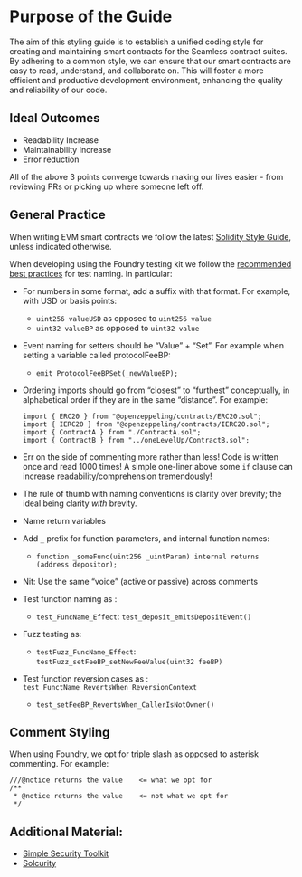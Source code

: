 # Purpose of the Guide

The aim of this styling guide is to establish a unified coding style for creating and maintaining smart contracts for the Seamless contract suites. By adhering to a common style, we can ensure that our smart contracts are easy to read, understand, and collaborate on. This will foster a more efficient and productive development environment, enhancing the quality and reliability of our code.

## Ideal Outcomes

- Readability Increase
- Maintainability Increase
- Error reduction

All of the above 3 points converge towards making our lives easier - from reviewing PRs or picking up where someone left off.

## General Practice

When writing EVM smart contracts we follow the latest [Solidity Style Guide](https://soliditylang.org/docs/style-guide.html), unless indicated otherwise.

When developing using the Foundry testing kit we follow the [recommended best practices](https://book.getfoundry.sh/tutorials/best-practices?highlight=best%20p#tests) for test naming. In particular:

- For numbers in some format, add a suffix with that format. For example, with USD or basis points:
  - `uint256 valueUSD` as opposed to `uint256 value`
  - `uint32 valueBP` as opposed to `uint32 value`

- Event naming for setters should be “Value” + “Set”. For example when setting a variable called protocolFeeBP:
  - `emit ProtocolFeeBPSet(_newValueBP);`

- Ordering imports should go from “closest” to “furthest” conceptually, in alphabetical order if they are in the same “distance”. For example:
  ```
  import { ERC20 } from "@openzeppeling/contracts/ERC20.sol";
  import { IERC20 } from "@openzeppeling/contracts/IERC20.sol";
  import { ContractA } from "./ContractA.sol";
  import { ContractB } from "../oneLevelUp/ContractB.sol";
  ```

- Err on the side of commenting more rather than less! Code is written once and read 1000 times! A simple one-liner above some `if` clause can increase readability/comprehension tremendously!

- The rule of thumb with naming conventions is clarity over brevity; the ideal being clarity _with_ brevity.

- Name return variables

- Add `_` prefix for function parameters, and internal function names:
    - `function _someFunc(uint256 _uintParam) internal returns (address depositor);`

- Nit: Use the same “voice” (active or passive) across comments

- Test function naming as :
  - `test_FuncName_Effect`: `test_deposit_emitsDepositEvent()`
- Fuzz testing as:
  - `testFuzz_FuncName_Effect`: `testFuzz_setFeeBP_setNewFeeValue(uint32 feeBP)`
- Test function reversion cases as : `test_FunctName_RevertsWhen_ReversionContext`
  - `test_setFeeBP_RevertsWhen_CallerIsNotOwner()`

## Comment Styling
When using Foundry, we opt for triple slash as opposed to asterisk commenting. For example:
```solidity
///@notice returns the value    <= what we opt for
/**
 * @notice returns the value    <= not what we opt for
 */
 ```


## Additional Material:
- [Simple Security Toolkit](https://github.com/nascentxyz/simple-security-toolkit)
- [Solcurity](https://github.com/transmissions11)

